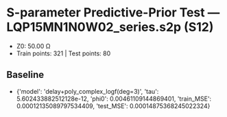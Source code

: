 # S-parameter Predictive-Prior Test — LQP15MN1N0W02_series.s2p (S12)
- Z0: 50.00 Ω
- Train points: 321  |  Test points: 80

## Baseline
- {'model': 'delay+poly_complex_logf(deg=3)', 'tau': 5.602433882512128e-12, 'phi0': 0.00461109144869401, 'train_MSE': 0.00012135089797534409, 'test_MSE': 0.00014875368245022324}